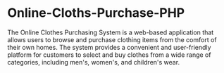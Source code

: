 # Online-Cloths-Purchase-PHP
The Online Clothes Purchasing System is a web-based application that allows users to browse and purchase clothing items from the comfort of their own homes. The system provides a convenient and user-friendly platform for customers to select and buy clothes from a wide range of categories, including men's, women's, and children's wear. 
